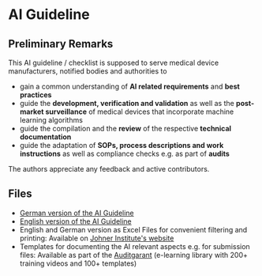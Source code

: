 # AI Guideline
## Preliminary Remarks

This AI guideline / checklist is supposed to serve medical device manufacturers, notified bodies and authorities to 

- gain a common understanding of **AI related requirements** and **best practices**
- guide the **development, verification and validation** as well as the **post-market surveillance** of medical devices that incorporate machine learning algorithms  
- guide the compilation and the **review** of the respective **technical documentation**
- guide the adaptation of **SOPs, process descriptions and work instructions** as well as compliance checks e.g. as part of **audits** 

The authors appreciate any feedback and active contributors. 

## Files

- [German version of the AI Guideline](https://github.com/johner-institut/ai-guideline/blob/master/Guideline-AI-Medical-Devices_DE.md)
- [English version of the AI Guideline](https://github.com/johner-institut/ai-guideline/blob/master/Guideline-AI-Medical-Devices_EN.md)
- English and German version as Excel Files for convenient filtering and printing: Available on [Johner Institute's website](https://www.johner-institut.de/ai-guideline/)
- Templates for documenting the AI relevant aspects e.g. for submission files: Available as part of the [Auditgarant](www.auditgarant.de) (e-learning library with 200+ training videos and 100+ templates)

